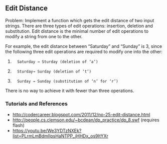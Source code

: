 ## Edit Distance
 Problem: Implement a function which gets the edit distance of two input strings. There are three types of edit operations: insertion, deletion and substitution. Edit distance is the minimal number of edit operations to modify a string from one to the other.

For example, the edit distance between “Saturday” and “Sunday” is 3, since the following three edit operations are required to modify one into the other:
1.       Saturday → Sturday (deletion of ‘a’)
2.       Sturday→ Surday (deletion of ‘t’)
3.       Surday → Sunday (substitution of ‘n’ for ‘r’)

There is no way to achieve it with fewer than three operations.

### Tutorials and References
* http://codercareer.blogspot.com/2011/12/no-25-edit-distance.html
* http://people.cs.clemson.edu/~bcdean/dp_practice/dp_8.swf (requires flash)
* https://youtu.be/We3YDTzNXEk?list=PLrmLmBdmIlpsHaNTPP_jHHDx_os9ItYXr


